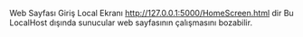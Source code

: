 Web Sayfası Giriş Local Ekranı
http://127.0.0.1:5000/HomeScreen.html dir 
Bu LocalHost dışında sunucular web sayfasının çalışmasını bozabilir.
